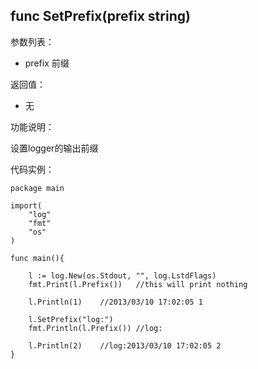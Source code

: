 ## func SetPrefix(prefix string)

参数列表：

- prefix 前缀

返回值：

- 无

功能说明：

设置logger的输出前缀

代码实例：


	package main

	import(
		"log"
		"fmt"
		"os"
	)

	func main(){

		l := log.New(os.Stdout, "", log.LstdFlags)
		fmt.Print(l.Prefix())	//this will print nothing

		l.Println(1)	//2013/03/10 17:02:05 1

		l.SetPrefix("log:")
		fmt.Println(l.Prefix())	//log:

		l.Println(2)	//log:2013/03/10 17:02:05 2
	}
